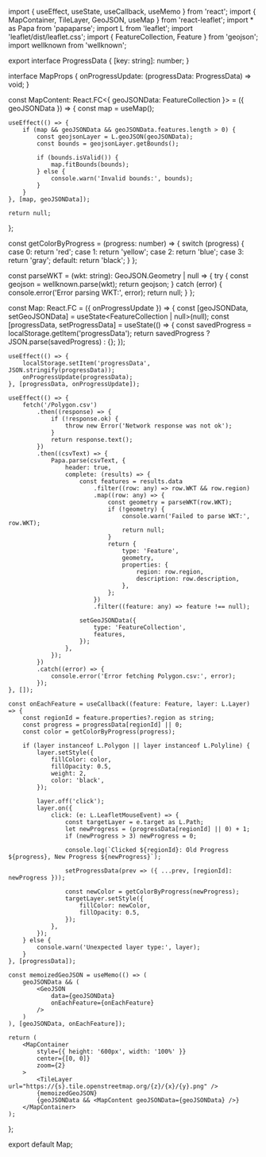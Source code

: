 import { useEffect, useState, useCallback, useMemo } from 'react';
import { MapContainer, TileLayer, GeoJSON, useMap } from 'react-leaflet';
import * as Papa from 'papaparse';
import L from 'leaflet';
import 'leaflet/dist/leaflet.css';
import { FeatureCollection, Feature } from 'geojson';
import wellknown from 'wellknown';

export interface ProgressData {
    [key: string]: number;
}

interface MapProps {
    onProgressUpdate: (progressData: ProgressData) => void;
}

const MapContent: React.FC<{ geoJSONData: FeatureCollection }> = ({ geoJSONData }) => {
    const map = useMap();

    useEffect(() => {
        if (map && geoJSONData && geoJSONData.features.length > 0) {
            const geojsonLayer = L.geoJSON(geoJSONData);
            const bounds = geojsonLayer.getBounds();

            if (bounds.isValid()) {
                map.fitBounds(bounds);
            } else {
                console.warn('Invalid bounds:', bounds);
            }
        }
    }, [map, geoJSONData]);

    return null;
};

const getColorByProgress = (progress: number) => {
    switch (progress) {
        case 0:
            return 'red';
        case 1:
            return 'yellow';
        case 2:
            return 'blue';
        case 3:
            return 'gray';
        default:
            return 'black';
    }
};

const parseWKT = (wkt: string): GeoJSON.Geometry | null => {
    try {
        const geojson = wellknown.parse(wkt);
        return geojson;
    } catch (error) {
        console.error('Error parsing WKT:', error);
        return null;
    }
};

const Map: React.FC<MapProps> = ({ onProgressUpdate }) => {
    const [geoJSONData, setGeoJSONData] = useState<FeatureCollection | null>(null);
    const [progressData, setProgressData] = useState<ProgressData>(() => {
        const savedProgress = localStorage.getItem('progressData');
        return savedProgress ? JSON.parse(savedProgress) : {};
    });

    useEffect(() => {
        localStorage.setItem('progressData', JSON.stringify(progressData));
        onProgressUpdate(progressData);
    }, [progressData, onProgressUpdate]);

    useEffect(() => {
        fetch('/Polygon.csv')
            .then((response) => {
                if (!response.ok) {
                    throw new Error('Network response was not ok');
                }
                return response.text();
            })
            .then((csvText) => {
                Papa.parse(csvText, {
                    header: true,
                    complete: (results) => {
                        const features = results.data
                            .filter((row: any) => row.WKT && row.region)
                            .map((row: any) => {
                                const geometry = parseWKT(row.WKT);
                                if (!geometry) {
                                    console.warn('Failed to parse WKT:', row.WKT);
                                    return null;
                                }
                                return {
                                    type: 'Feature',
                                    geometry,
                                    properties: {
                                        region: row.region,
                                        description: row.description,
                                    },
                                };
                            })
                            .filter((feature: any) => feature !== null);

                        setGeoJSONData({
                            type: 'FeatureCollection',
                            features,
                        });
                    },
                });
            })
            .catch((error) => {
                console.error('Error fetching Polygon.csv:', error);
            });
    }, []);

    const onEachFeature = useCallback((feature: Feature, layer: L.Layer) => {
        const regionId = feature.properties?.region as string;
        const progress = progressData[regionId] || 0;
        const color = getColorByProgress(progress);

        if (layer instanceof L.Polygon || layer instanceof L.Polyline) {
            layer.setStyle({
                fillColor: color,
                fillOpacity: 0.5,
                weight: 2,
                color: 'black',
            });

            layer.off('click');
            layer.on({
                click: (e: L.LeafletMouseEvent) => {
                    const targetLayer = e.target as L.Path;
                    let newProgress = (progressData[regionId] || 0) + 1;
                    if (newProgress > 3) newProgress = 0;

                    console.log(`Clicked ${regionId}: Old Progress ${progress}, New Progress ${newProgress}`);

                    setProgressData(prev => ({ ...prev, [regionId]: newProgress }));

                    const newColor = getColorByProgress(newProgress);
                    targetLayer.setStyle({
                        fillColor: newColor,
                        fillOpacity: 0.5,
                    });
                },
            });
        } else {
            console.warn('Unexpected layer type:', layer);
        }
    }, [progressData]);

    const memoizedGeoJSON = useMemo(() => (
        geoJSONData && (
            <GeoJSON
                data={geoJSONData}
                onEachFeature={onEachFeature}
            />
        )
    ), [geoJSONData, onEachFeature]);

    return (
        <MapContainer
            style={{ height: '600px', width: '100%' }}
            center={[0, 0]}
            zoom={2}
        >
            <TileLayer url="https://{s}.tile.openstreetmap.org/{z}/{x}/{y}.png" />
            {memoizedGeoJSON}
            {geoJSONData && <MapContent geoJSONData={geoJSONData} />}
        </MapContainer>
    );
};

export default Map;